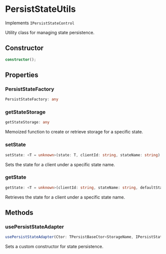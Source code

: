 # PersistStateUtils

Implements `IPersistStateControl`

Utility class for managing state persistence.

## Constructor

```ts
constructor();
```

## Properties

### PersistStateFactory

```ts
PersistStateFactory: any
```

### getStateStorage

```ts
getStateStorage: any
```

Memoized function to create or retrieve storage for a specific state.

### setState

```ts
setState: <T = unknown>(state: T, clientId: string, stateName: string) => Promise<void>
```

Sets the state for a client under a specific state name.

### getState

```ts
getState: <T = unknown>(clientId: string, stateName: string, defaultState: T) => Promise<T>
```

Retrieves the state for a client under a specific state name.

## Methods

### usePersistStateAdapter

```ts
usePersistStateAdapter(Ctor: TPersistBaseCtor<StorageName, IPersistStateData>): void;
```

Sets a custom constructor for state persistence.

